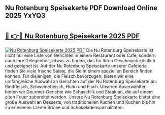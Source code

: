## Nu Rotenburg Speisekarte PDF Download Online 2025 YxYQ3

# <h2><a href="http://gc6edxf.nevu.top/?p=Nu+Rotenburg+Speisekarte">🔗 👉🔴 Nu Rotenburg Speisekarte 2025 PDF</a></h2>

[![Nu Rotenburg Speisekarte 2025 PDF](https://i.imgur.com/dBaPXMq.png)](http://gc6edxf.nevu.top/?p=Nu+Rotenburg+Speisekarte)
Die Nu Rotenburg Speisekarte ist nicht nur eine Liste von Gerichten in einem Restaurant oder Café, sondern auch Ihre Gelegenheit, etwas zu finden, das für Ihren Geschmack köstlich und geeignet ist. Auf der Nu Rotenburg Speisekarte unserer Cafeteria finden Sie viele frische Salate, die Sie in einem speziellen Bereich finden können. Für diejenigen, die Fleisch bevorzugen, bieten wir eine umfangreiche Auswahl an Gerichten auf der Nu Rotenburg Speisekarte an: Rindfleisch, Schweinefleisch, Huhn und Fisch. Unseren Auserwählten bieten wir Gourmet-Gerichte wie Schaschlik und Steak an, die auf einem alten Feuer zubereitet werden. Unsere Nu Rotenburg Speisekarte bietet eine große Auswahl an Desserts, von traditionellen Kuchen und Kuchen bis hin zu erlesenen Crème Brûlée und Schokoladenspezialitäten.
